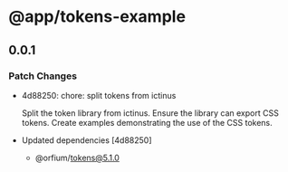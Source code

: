 # @app/tokens-example

## 0.0.1

### Patch Changes

- 4d88250: chore: split tokens from ictinus

  Split the token library from ictinus.
  Ensure the library can export CSS tokens.
  Create examples demonstrating the use of the CSS tokens.

- Updated dependencies [4d88250]
  - @orfium/tokens@5.1.0
